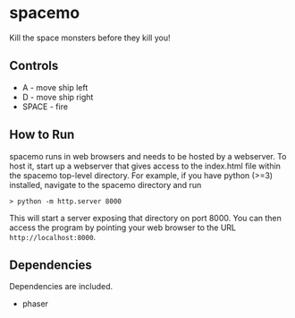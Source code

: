 spacemo
=======

Kill the space monsters before they kill you!


Controls
--------

* A - move ship left
* D - move ship right
* SPACE - fire


How to Run
----------

spacemo runs in web browsers and needs to be hosted by a webserver.  To host it, start up a webserver that gives access to the index.html file within the spacemo top-level directory.  For example, if you have python (>=3) installed, navigate to the spacemo directory and run

```
> python -m http.server 8000
```

This will start a server exposing that directory on port 8000.  You can then access the program by pointing your web browser to the URL `http://localhost:8000`.


Dependencies
------------

Dependencies are included.

* phaser
